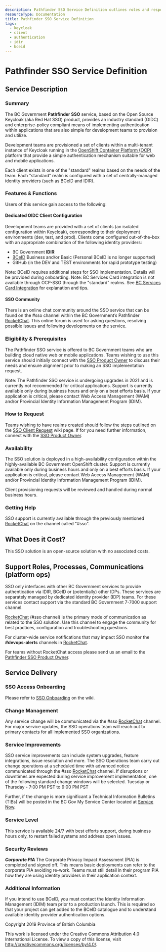 ```yaml
---
description: Pathfinder SSO Service Definition outlines roles and responsibilities for operating the service.
resourceType: Documentation
title: Pathfinder SSO Service Definition
tags:
  - keycloak
  - client
  - authentication
  - idir
  - bceid
---
```


# Pathfinder SSO Service Definition

## Service Description

### Summary

The BC Government **Pathfinder SSO** service, based on the Open Source Keycloak (aka Red Hat SSO) product, provides an industry standard (OIDC) and enterprise-policy compliant means of implementing authentication within applications that are also simple for development teams to provision and utilize.

Development teams are provisioned a set of clients within a multi-tenant instance of Keycloak running in the [OpenShift Container Platform (OCP)](../OCP/ServiceDefinition.md) platform that provide a simple authentication mechanism suitable for web and mobile applications. 

Each client exists in one of the "standard" realms based on the needs of the team. Each "standard" realm is configured with a set of centrally-managed identity providers (such as BCeID and IDIR).

### Features & Functions

Users of this service gain access to the following:

#### Dedicated OIDC Client Configuration

Development teams are provided with a set of clients (an isolated configuration within Keycloak), corresponding to their deployment environments (dev, test, and prod). Clients come configured out-of-the-box with an appropriate combination of the following identity providers:

* BC Government **IDIR**
* [BCeID](https://www.bceid.ca) Business and/or Basic (Personal BCeID is no longer supported)
* GitHub (in the DEV and TEST environments for rapid prototype testing)

Note: BCeID requires additional steps for SSO implementation. Details will be provided during onboarding.
Note: BC Services Card integration is not available through OCP-SSO through the "standard" realms. See [BC Services Card Integration](https://github.com/bcgov/ocp-sso/wiki/BC-Service-Card-Integration) for explanation and tips.

#### SSO Community

There is an online chat community around the SSO service that can be found on the #sso channel within the BC Government’s Pathfinder [RocketChat](https://chat.developer.gov.bc.ca/home). This online forum is used for asking questions, resolving possible issues and following developments on the service.

### Eligibility & Prerequisites

The Pathfinder SSO service is offered to BC Government teams who are building cloud native web or mobile applications. Teams wishing to use this service should initially connect with the [SSO Product Owner](mailto:BCGov.SSO@gov.bc.ca) to discuss their needs and ensure alignment prior to making an SSO implementation request.

Note: The Pathfinder SSO service is undergoing upgrades in 2021 and is currently not recommended for critical applications. Support is currently available only during business hours and only on a best efforts basis. If your application is critical, please contact Web Access Management (WAM) and/or Provincial Identity Information Management Program (IDIM).

### How to Request  

Teams wishing to have realms created should follow the steps outlined on the [SSO Client Request](RequestSSOClient.md) wiki page. If for you need further information, connect with the [SSO Product Owner](mailto:BCGov.SSO@gov.bc.ca).

### Availability

The SSO solution is deployed in a high-availability configuration within the highly-available BC Government OpenShift cluster.  Support is currently available only during business hours and only on a best efforts basis. If your application is critical, please contact Web Access Management (WAM) and/or Provincial Identity Information Management Program (IDIM).

Client provisioning requests will be reviewed and handled during normal business hours.

### Getting Help

SSO support is currently available through the previously mentioned [RocketChat](https://chat.developer.gov.bc.ca/home) on the channel called "#sso".

## What Does it Cost?

This SSO solution is an open-source solution with no associated costs.

## Support Roles, Processes, Communications (platform ops)

SSO only interfaces with other BC Government services to provide authentication via IDIR, BCeID or (potentially) other IDPs. These services are separately managed by dedicated identity provider (IDP) teams. For these services contact support via the standard BC Government 7-7000 support channel.

[RocketChat](https://chat.developer.gov.bc.ca/home) (#sso channel) is the primary mode of communication as related to the SSO solution. Use this channel to engage the community for best practices, configuration and troubleshooting questions.

For cluster-wide service notifications that may impact SSO monitor the **#devops-alerts** channels in [RocketChat](https://chat.developer.gov.bc.ca/channel/devops-alerts).

For teams without RocketChat access please send us an email to the [Pathfinder SSO Product Owner](mailto:bcgov.sso@gov.bc.ca).

## Service Delivery

### SSO Access Onboarding

Please refer to [SSO Onboarding](https://github.com/bcgov/ocp-sso/wiki/SSO-Onboarding) on the wiki.

### Change Management

Any service change will be communicated via the #sso [RocketChat](https://chat.developer.gov.bc.ca/channel/sso) channel. For major service updates, the SSO operations team will reach out to primary contacts for all implemented SSO organizations.

### Service Improvements

SSO service improvements can include system upgrades, feature integrations, issue resolution and more. The SSO Operations team carry out change operations at a scheduled time with advanced notice communicated through the #sso [RocketChat](https://chat.developer.gov.bc.ca/channel/sso) channel. If disruptions or downtimes are expected during service improvement implementation, one of the following standard change windows will be selected. Tuesday or Thursday - 7:00 PM PST to 9:00 PM PST

Further, if the change is more significant a Technical Information Bulletins (TIBs) will be posted in the BC Gov My Service Center located at [Service Now](https://ociomysc.service-now.com/sp?id=ocio_tibs&kb_id=e925c3d71b499490776c8734ec4bcbb9&kb_category=e9850dfb1b0d1490a43c3333cc4bcbb3). 

### Service Level

This service is available 24/7 with best efforts support, during business hours only, to restart failed systems and address open issues. 

### Security Reviews

***Corporate PIA***
The Corporate Privacy Impact Assessment (PIA) is completed and signed off. This means basic deployments can refer to the corporate PIA avoiding re-work. Teams must still detail in their program PIA how they are using identity providers in their application context.

### Additional Information

If you intend to use BCeID, you must contact the Identity Information Management (IDIM) team prior to a production launch. This is required so that your project can get added to the BCeID catalogue and to understand available identity provider authentication options.

Copyright 2019 Province of British Columbia

This work is licensed under the Creative Commons Attribution 4.0 International License.
To view a copy of this license, visit http://creativecommons.org/licenses/by/4.0/.